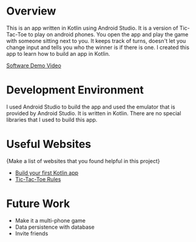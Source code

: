 # Overview

This is an app written in Kotlin using Android Studio. It is a version of Tic-Tac-Toe to play on android phones. You open the app and play the game with 
someone sitting next to you. It keeps track of turns, doesn't let you change input and tells you who the winner is if there is one.
I created this app to learn how to build an app in Kotlin.

[Software Demo Video](https://youtu.be/1Z2Dz6zXIn4)

# Development Environment

I used Android Studio to build the app and used the emulator that is provided by Android Studio. It is written in Kotlin. There are no special libraries that I
used to build this app.

# Useful Websites

{Make a list of websites that you found helpful in this project}
* [Build your first Kotlin app](https://developer.android.com/codelabs/build-your-first-android-app-kotlin#0)
* [Tic-Tac-Toe Rules](https://www.exploratorium.edu/brain_explorer/tictactoe.html)

# Future Work

* Make it a multi-phone game
* Data persistence with database
* Invite friends
